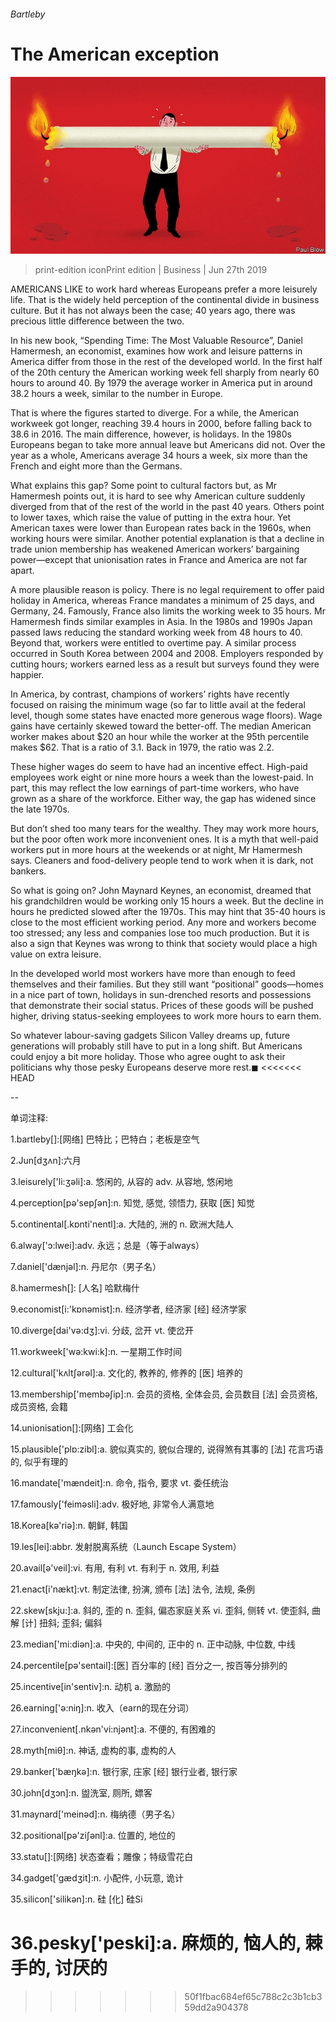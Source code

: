 ###### Bartleby

# The American exception 

![image](images/20190629_wbd001.jpg) 

> print-edition iconPrint edition | Business | Jun 27th 2019 

AMERICANS LIKE to work hard whereas Europeans prefer a more leisurely life. That is the widely held perception of the continental divide in business culture. But it has not always been the case; 40 years ago, there was precious little difference between the two. 

In his new book, “Spending Time: The Most Valuable Resource”, Daniel Hamermesh, an economist, examines how work and leisure patterns in America differ from those in the rest of the developed world. In the first half of the 20th century the American working week fell sharply from nearly 60 hours to around 40. By 1979 the average worker in America put in around 38.2 hours a week, similar to the number in Europe. 

That is where the figures started to diverge. For a while, the American workweek got longer, reaching 39.4 hours in 2000, before falling back to 38.6 in 2016. The main difference, however, is holidays. In the 1980s Europeans began to take more annual leave but Americans did not. Over the year as a whole, Americans average 34 hours a week, six more than the French and eight more than the Germans. 

What explains this gap? Some point to cultural factors but, as Mr Hamermesh points out, it is hard to see why American culture suddenly diverged from that of the rest of the world in the past 40 years. Others point to lower taxes, which raise the value of putting in the extra hour. Yet American taxes were lower than European rates back in the 1960s, when working hours were similar. Another potential explanation is that a decline in trade union membership has weakened American workers’ bargaining power—except that unionisation rates in France and America are not far apart. 

A more plausible reason is policy. There is no legal requirement to offer paid holiday in America, whereas France mandates a minimum of 25 days, and Germany, 24. Famously, France also limits the working week to 35 hours. Mr Hamermesh finds similar examples in Asia. In the 1980s and 1990s Japan passed laws reducing the standard working week from 48 hours to 40. Beyond that, workers were entitled to overtime pay. A similar process occurred in South Korea between 2004 and 2008. Employers responded by cutting hours; workers earned less as a result but surveys found they were happier. 

In America, by contrast, champions of workers’ rights have recently focused on raising the minimum wage (so far to little avail at the federal level, though some states have enacted more generous wage floors). Wage gains have certainly skewed toward the better-off. The median American worker makes about $20 an hour while the worker at the 95th percentile makes $62. That is a ratio of 3.1. Back in 1979, the ratio was 2.2. 

These higher wages do seem to have had an incentive effect. High-paid employees work eight or nine more hours a week than the lowest-paid. In part, this may reflect the low earnings of part-time workers, who have grown as a share of the workforce. Either way, the gap has widened since the late 1970s. 

But don’t shed too many tears for the wealthy. They may work more hours, but the poor often work more inconvenient ones. It is a myth that well-paid workers put in more hours at the weekends or at night, Mr Hamermesh says. Cleaners and food-delivery people tend to work when it is dark, not bankers. 

So what is going on? John Maynard Keynes, an economist, dreamed that his grandchildren would be working only 15 hours a week. But the decline in hours he predicted slowed after the 1970s. This may hint that 35-40 hours is close to the most efficient working period. Any more and workers become too stressed; any less and companies lose too much production. But it is also a sign that Keynes was wrong to think that society would place a high value on extra leisure. 

In the developed world most workers have more than enough to feed themselves and their families. But they still want “positional” goods—homes in a nice part of town, holidays in sun-drenched resorts and possessions that demonstrate their social status. Prices of these goods will be pushed higher, driving status-seeking employees to work more hours to earn them. 

So whatever labour-saving gadgets Silicon Valley dreams up, future generations will probably still have to put in a long shift. But Americans could enjoy a bit more holiday. Those who agree ought to ask their politicians why those pesky Europeans deserve more rest.◼ 
<<<<<<< HEAD

-- 

 单词注释:

1.bartleby[]:[网络] 巴特比；巴特白；老板是空气 

2.Jun[dʒʌn]:六月 

3.leisurely['li:ʒәli]:a. 悠闲的, 从容的 adv. 从容地, 悠闲地 

4.perception[pә'sepʃәn]:n. 知觉, 感觉, 领悟力, 获取 [医] 知觉 

5.continental[.kɒnti'nentl]:a. 大陆的, 洲的 n. 欧洲大陆人 

6.alway['ɔ:lwei]:adv. 永远；总是（等于always） 

7.daniel['dænjәl]:n. 丹尼尔（男子名） 

8.hamermesh[]: [人名] 哈默梅什 

9.economist[i:'kɒnәmist]:n. 经济学者, 经济家 [经] 经济学家 

10.diverge[dai'vә:dʒ]:vi. 分歧, 岔开 vt. 使岔开 

11.workweek['wә:kwi:k]:n. 一星期工作时间 

12.cultural['kʌltʃәrәl]:a. 文化的, 教养的, 修养的 [医] 培养的 

13.membership['membәʃip]:n. 会员的资格, 全体会员, 会员数目 [法] 会员资格, 成员资格, 会籍 

14.unionisation[]:[网络] 工会化 

15.plausible['plɒ:zibl]:a. 貌似真实的, 貌似合理的, 说得煞有其事的 [法] 花言巧语的, 似乎有理的 

16.mandate['mændeit]:n. 命令, 指令, 要求 vt. 委任统治 

17.famously['feimәsli]:adv. 极好地, 非常令人满意地 

18.Korea[kә'riә]:n. 朝鲜, 韩国 

19.les[lei]:abbr. 发射脱离系统（Launch Escape System） 

20.avail[ә'veil]:vi. 有用, 有利 vt. 有利于 n. 效用, 利益 

21.enact[i'nækt]:vt. 制定法律, 扮演, 颁布 [法] 法令, 法规, 条例 

22.skew[skju:]:a. 斜的, 歪的 n. 歪斜, 偏态家庭关系 vi. 歪斜, 侧转 vt. 使歪斜, 曲解 [计] 扭斜; 歪斜; 偏斜 

23.median['mi:diәn]:a. 中央的, 中间的, 正中的 n. 正中动脉, 中位数, 中线 

24.percentile[pә'sentail]:[医] 百分率的 [经] 百分之一, 按百等分排列的 

25.incentive[in'sentiv]:n. 动机 a. 激励的 

26.earning['ә:niŋ]:n. 收入（earn的现在分词） 

27.inconvenient[.nkәn'vi:njәnt]:a. 不便的, 有困难的 

28.myth[miθ]:n. 神话, 虚构的事, 虚构的人 

29.banker['bæŋkә]:n. 银行家, 庄家 [经] 银行业者, 银行家 

30.john[dʒɔn]:n. 盥洗室, 厕所, 嫖客 

31.maynard['meinәd]:n. 梅纳德（男子名） 

32.positional[pә'ziʃәnl]:a. 位置的, 地位的 

33.statu[]:[网络] 状态查看；雕像；特级雪花白 

34.gadget['gædʒit]:n. 小配件, 小玩意, 诡计 

35.silicon['silikәn]:n. 硅 [化] 硅Si 

36.pesky['peski]:a. 麻烦的, 恼人的, 棘手的, 讨厌的 
=======
>>>>>>> 50f1fbac684ef65c788c2c3b1cb359dd2a904378

